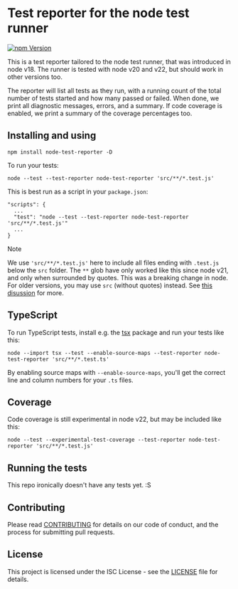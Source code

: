 # Test reporter for the node test runner

[![npm Version](https://img.shields.io/npm/v/node-test-reporter.svg)](https://www.npmjs.com/package/node-test-reporter)

This is a test reporter tailored to the node test runner, that was introduced
in node v18. The runner is tested with node v20 and v22, but should work in
other versions too.

The reporter will list all tests as they run, with a running count of the total
number of tests started and how many passed or failed. When done, we print all
diagnostic messages, errors, and a summary. If code coverage is enabled, we
print a summary of the coverage percentages too.

## Installing and using

```
npm install node-test-reporter -D
```

To run your tests:

```
node --test --test-reporter node-test-reporter 'src/**/*.test.js'
```

This is best run as a script in your `package.json`:

```
"scripts": {
  ...
  "test": "node --test --test-reporter node-test-reporter 'src/**/*.test.js'"
  ...
}
```

> [!NOTE]
> We use `'src/**/*.test.js'` here to include all files ending with `.test.js`
> below the `src` folder. The `**` glob have only worked like this since node
> v21, and only when surrounded by quotes. This was a breaking change in node.
> For older versions, you may use `src` (without quotes) instead. See
> [this disussion](https://github.com/nodejs/node/issues/50287) for more.

## TypeScript

To run TypeScript tests, install e.g. the [tsx](https://github.com/privatenumber/tsx)
package and run your tests like this:

```
node --import tsx --test --enable-source-maps --test-reporter node-test-reporter 'src/**/*.test.ts'
```

By enabling source maps with `--enable-source-maps`, you'll get the correct
line and column numbers for your `.ts` files.

## Coverage

Code coverage is still experimental in node v22, but may be included like this:

```
node --test --experimental-test-coverage --test-reporter node-test-reporter 'src/**/*.test.js'
```

## Running the tests

This repo ironically doesn't have any tests yet. :S

## Contributing

Please read
[CONTRIBUTING](https://github.com/integreat-io/node-test-reporter/blob/master/CONTRIBUTING.md)
for details on our code of conduct, and the process for submitting pull
requests.

## License

This project is licensed under the ISC License - see the
[LICENSE](https://github.com/integreat-io/node-test-reporter/blob/master/LICENSE)
file for details.
